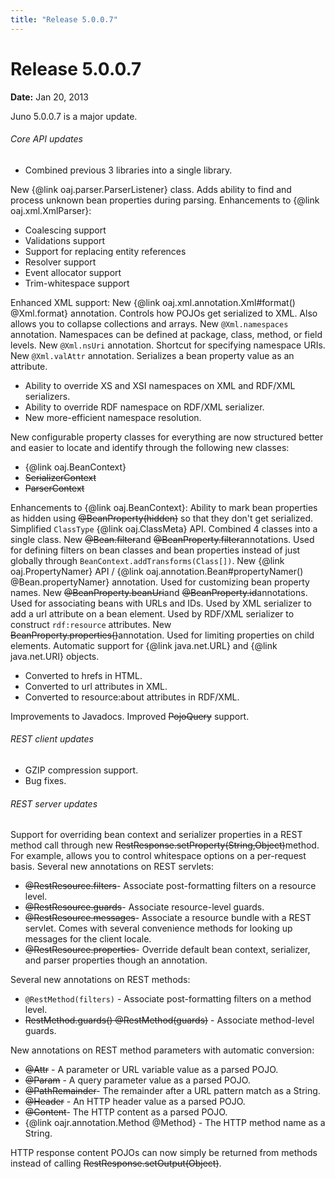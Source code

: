 ```yaml
---
title: "Release 5.0.0.7"
---
```


# Release 5.0.0.7

**Date:** Jan 20, 2013

Juno 5.0.0.7 is a major update.
###### Core API updates

- Combined previous 3 libraries into a single library.

New \{@link oaj.parser.ParserListener\} class.
Adds ability to find and process unknown bean properties during parsing.
Enhancements to \{@link oaj.xml.XmlParser\}:
- Coalescing support
- Validations support
- Support for replacing entity references
- Resolver support
- Event allocator support
- Trim-whitespace support

Enhanced XML support:
New \{@link oaj.xml.annotation.Xml#format() @Xml.format\} annotation.
Controls how POJOs get serialized to XML.
Also allows you to collapse collections and arrays.
New `@Xml.namespaces` annotation.
Namespaces can be defined at package, class, method, or field levels.
New `@Xml.nsUri` annotation.
Shortcut for specifying namespace URIs.
New `@Xml.valAttr` annotation.
Serializes a bean property value as an attribute.
- Ability to override XS and XSI namespaces on XML and RDF/XML serializers.
- Ability to override RDF namespace on RDF/XML serializer.
- New more-efficient namespace resolution.	

New configurable property classes for everything are now structured better and easier to locate and identify through the following new classes:
- \{@link oaj.BeanContext\}
- ~~SerializerContext~~
- ~~ParserContext~~

Enhancements to \{@link oaj.BeanContext\}:
Ability to mark bean properties as hidden using ~~@BeanProperty(hidden)~~ so that they don't get serialized.
Simplified `ClassType` \{@link oaj.ClassMeta\} API.
Combined 4 classes into a single class.
New ~~@Bean.filter~~and ~~@BeanProperty.filter~~annotations.
Used for defining filters on bean classes and bean properties instead of just globally through `BeanContext.addTransforms(Class[])`.
New \{@link oaj.PropertyNamer\} API / \{@link oaj.annotation.Bean#propertyNamer() @Bean.propertyNamer\} annotation.
Used for customizing bean property names.
New ~~@BeanProperty.beanUri~~and ~~@BeanProperty.id~~annotations.
Used for associating beans with URLs and IDs.
Used by XML serializer to add a url attribute on a bean element.
Used by RDF/XML serializer to construct `rdf:resource` attributes.
New ~~BeanProperty.properties()~~annotation.
Used for limiting properties on child elements.
Automatic support for \{@link java.net.URL\} and \{@link java.net.URI\} objects.
- Converted to hrefs in HTML.
- Converted to url attributes in XML.
- Converted to resource:about attributes in RDF/XML.

Improvements to Javadocs.
Improved ~~PojoQuery~~ support.
###### REST client updates

- GZIP compression support.
- Bug fixes.

###### REST server updates

Support for overriding bean context and serializer properties in a REST method call through new ~~RestResponse.setProperty(String,Object)~~method.
For example, allows you to control whitespace options on a per-request basis.
Several new annotations on REST servlets:
- ~~@RestResource.filters~~- Associate post-formatting filters on a resource level.
- ~~@RestResource.guards~~- Associate resource-level guards.
- ~~@RestResource.messages~~- Associate a resource bundle with a REST servlet.  Comes with several convenience methods for looking up messages for the client locale.
- ~~@RestResource.properties~~- Override default bean context, serializer, and parser properties though an annotation.

Several new annotations on REST methods:
- `@RestMethod(filters)` - Associate post-formatting filters on a method level.
- ~~RestMethod.guards() @RestMethod(guards)~~ - Associate method-level guards.

New annotations on REST method parameters with automatic conversion:
- ~~@Attr~~ - A parameter or URL variable value as a parsed POJO.
- ~~@Param~~ - A query parameter value as a parsed POJO.
- ~~@PathRemainder~~- The remainder after a URL pattern match as a String.
- ~~@Header~~ - An HTTP header value as a parsed POJO.
- ~~@Content~~- The HTTP content as a parsed POJO.
- \{@link oajr.annotation.Method @Method\} - The HTTP method name as a String.

HTTP response content POJOs can now simply be returned from methods instead of calling ~~RestResponse.setOutput(Object)~~.
